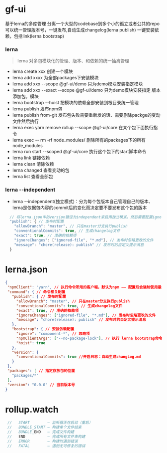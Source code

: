 # gf-ui
基于lerna的多库管理
分离一个大型的codebase到多个小的孤立或者公共的repo
可以统一管理版本号，一键发布,自动生成changelog(lerna publish)
一键安装依赖，包括link(lerna bootstrap)


### lerna
 > lerna 对多包模块化的管理、版本、和依赖的统一抽离管理

 - lerna create xxx 创建一个模块
 - lerna add xxxx  为全部packages下安装模块
 - lerna add xxx --scope @gf-ui/demo  只为demo模块安装指定模块
 - lerna add xxx --exact --scope @gf-ui/demo  只为demo模块安装指定 版本 添加包。模块
 - lerna bootstrap --hoist 把模块的依赖全部安装到根目录统一管理
 - lerna publish 发布npm包
 - lerna publish from-git 发布包失败需要重新发的话、需要删除packge的变动文件然后执行 
 - lerna exec yarn remove rollup --scope @gf-ui/core  在某个包下面执行指令
 - lerna exec -- rm -rf node_modules/ 删除所有的packages下的所有node_modules
 - lerna run start --scoped @gf-ui/core 执行这个包下的start脚本命令
 - lerna link 链接依赖
 - lerna clean 清除依赖
 - lerna changed 查看变动的包
 - lerna list 查看全部包

### lerna --independent
 - lerna --independent(独立模式)：分为每个包版本自己管理自己的版本、lerna是依据包内容的commit后的变化而决定要不要发布这个包的版本
```js
  // 将lerna.json中的version键设为independent来启用独立模式，然后需要配置ignoreChanges、指定哪些文件变化不需要去监听版本发布
  "publish": { // 发布时配置
    "allowBranch": "master", // 只在master分支执行publish
    "conventionalCommits": true, // 生成changelog文件
    "exact": true, // 准确的依赖项
    "ignoreChanges": ["ignored-file", "*.md"], // 发布时忽略更改的文件
    "message": "chore(release): publish" // 发布时的自定义提示消息
  }
```

 # lerna.json
 ``` json
 {
  "npmClient": "yarn", // 执行命令所用的客户端，默认为npm —— 配置后会强制使用最佳实践：能用yarn的用yarn——如lerna bootstap --hoist不再可用
  "command": { // 命令相关配置
    "publish": { // 发布时配置
      "allowBranch": "master", // 只在master分支执行publish
      "conventionalCommits": true, // 生成changelog文件
      "exact": true, // 准确的依赖项
      "ignoreChanges": ["ignored-file", "*.md"], // 发布时忽略更改的文件
      "message": "chore(release): publish" // 发布时的自定义提示消息
    },
    "bootstrap": { // 安装依赖配置
      "ignore": "component-*", // 忽略项
      "npmClientArgs": ["--no-package-lock"], // 执行 lerna bootstrap命令时传的参数
      "hoist": true
    },
    "version": {
      "conventionalCommits": true //开启日志：自动生成changLog.md
    }
  },
  "packages": [ // 指定存放包的位置
    "packages/*"
  ],
  "version": "0.0.0" // 当前版本号
}
 ```

 # rollup.watch
 ```js
  //   START        — 监听器正在启动（重启）
  //   BUNDLE_START — 构建单个文件结束
  //   BUNDLE_END   — 完成文件构建
  //   END          — 完成所有文件束构建
  //   ERROR        — 构建时遇到错误
  //   FATAL        — 遇到无可修复的错误
 ```

<!-- lerna publish 选择Patch会更新的子包中的package.json的version更改为指定版本
lerna会自动生成git tag(版本标签)上传github上, 和自动上传npm的版本号(对应更新的子包) -->



 <!-- 若开启了workspace功能，则lerna会将package.json中workspaces中所设置的项目路径作为lerna packages的路径，而不会使用lerna.json中的packages值。 -->
 <!-- lerna publish 永远不会发布 package.json 中 private 设置为 true 的包 -->




 <!-- https://github.com/lerna/lerna/tree/main/commands/version#--message-msg

 lerna 地址http://www.febeacon.com/lerna-docs-zh-cn/routes/basic/concepts.html -->